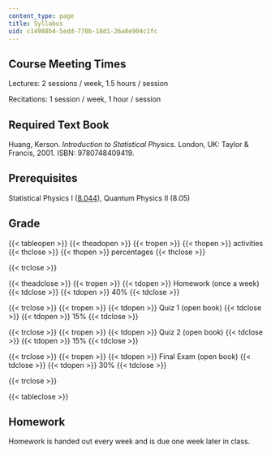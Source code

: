 ```yaml
---
content_type: page
title: Syllabus
uid: c14988b4-5edd-770b-18d1-26a8e904c1fc
---
```


Course Meeting Times
--------------------

Lectures: 2 sessions / week, 1.5 hours / session

Recitations: 1 session / week, 1 hour / session

Required Text Book
------------------

Huang, Kerson. _Introduction to Statistical Physics_. London, UK: Taylor & Francis, 2001. ISBN: 9780748409419.

Prerequisites
-------------

Statistical Physics I ([8.044](/courses/8-044-statistical-physics-i-spring-2013)), Quantum Physics II (8.05)

Grade
-----

{{< tableopen >}}
{{< theadopen >}}
{{< tropen >}}
{{< thopen >}}
activities
{{< thclose >}}
{{< thopen >}}
percentages
{{< thclose >}}

{{< trclose >}}

{{< theadclose >}}
{{< tropen >}}
{{< tdopen >}}
Homework (once a week)
{{< tdclose >}}
{{< tdopen >}}
40%
{{< tdclose >}}

{{< trclose >}}
{{< tropen >}}
{{< tdopen >}}
Quiz 1 (open book)
{{< tdclose >}}
{{< tdopen >}}
15%
{{< tdclose >}}

{{< trclose >}}
{{< tropen >}}
{{< tdopen >}}
Quiz 2 (open book)
{{< tdclose >}}
{{< tdopen >}}
15%
{{< tdclose >}}

{{< trclose >}}
{{< tropen >}}
{{< tdopen >}}
Final Exam (open book)
{{< tdclose >}}
{{< tdopen >}}
30%
{{< tdclose >}}

{{< trclose >}}

{{< tableclose >}}

Homework
--------

Homework is handed out every week and is due one week later in class.
